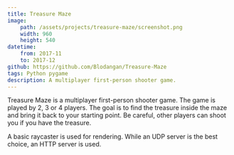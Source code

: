 ```yaml
---
title: Treasure Maze
image:
    path: /assets/projects/treasure-maze/screenshot.png
    width: 960
    height: 540
datetime:
    from: 2017-11
    to: 2017-12
github: https://github.com/Blodangan/Treasure-Maze
tags: Python pygame
description: A multiplayer first-person shooter game.
---
```


Treasure Maze is a multiplayer first-person shooter game. The game is played by 2, 3 or 4 players. The goal is to find the treasure inside the maze and bring it back to your starting point. Be careful, other players can shoot you if you have the treasure.

A basic raycaster is used for rendering. While an UDP server is the best choice, an HTTP server is used.

